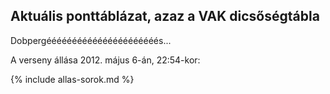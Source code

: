 ## Aktuális ponttáblázat, azaz a VAK dicsőségtábla

Dobpergéééééééééééééééééééééés...

A verseny állása 2012. május 6-án, 22:54-kor:

{% include allas-sorok.md %}
